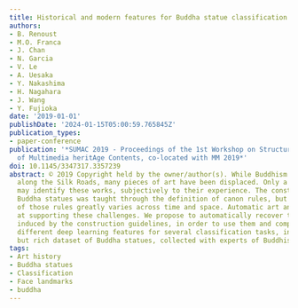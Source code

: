 ```yaml
---
title: Historical and modern features for Buddha statue classification
authors:
- B. Renoust
- M.O. Franca
- J. Chan
- N. Garcia
- V. Le
- A. Uesaka
- Y. Nakashima
- H. Nagahara
- J. Wang
- Y. Fujioka
date: '2019-01-01'
publishDate: '2024-01-15T05:00:59.765845Z'
publication_types:
- paper-conference
publication: '*SUMAC 2019 - Proceedings of the 1st Workshop on Structuring and Understanding
  of Multimedia heritAge Contents, co-located with MM 2019*'
doi: 10.1145/3347317.3357239
abstract: © 2019 Copyright held by the owner/author(s). While Buddhism has spread
  along the Silk Roads, many pieces of art have been displaced. Only a few experts
  may identify these works, subjectively to their experience. The construction of
  Buddha statues was taught through the definition of canon rules, but the applications
  of those rules greatly varies across time and space. Automatic art analysis aims
  at supporting these challenges. We propose to automatically recover the proportions
  induced by the construction guidelines, in order to use them and compare between
  different deep learning features for several classification tasks, in a medium size
  but rich dataset of Buddha statues, collected with experts of Buddhism art history.
tags:
- Art history
- Buddha statues
- Classification
- Face landmarks
- buddha
---
```

